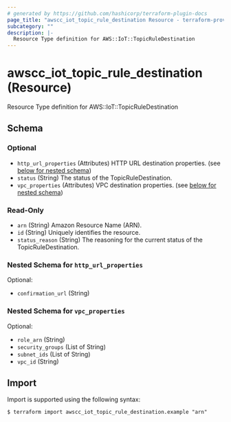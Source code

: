 ```yaml
---
# generated by https://github.com/hashicorp/terraform-plugin-docs
page_title: "awscc_iot_topic_rule_destination Resource - terraform-provider-awscc"
subcategory: ""
description: |-
  Resource Type definition for AWS::IoT::TopicRuleDestination
---
```


# awscc_iot_topic_rule_destination (Resource)

Resource Type definition for AWS::IoT::TopicRuleDestination



<!-- schema generated by tfplugindocs -->
## Schema

### Optional

- `http_url_properties` (Attributes) HTTP URL destination properties. (see [below for nested schema](#nestedatt--http_url_properties))
- `status` (String) The status of the TopicRuleDestination.
- `vpc_properties` (Attributes) VPC destination properties. (see [below for nested schema](#nestedatt--vpc_properties))

### Read-Only

- `arn` (String) Amazon Resource Name (ARN).
- `id` (String) Uniquely identifies the resource.
- `status_reason` (String) The reasoning for the current status of the TopicRuleDestination.

<a id="nestedatt--http_url_properties"></a>
### Nested Schema for `http_url_properties`

Optional:

- `confirmation_url` (String)


<a id="nestedatt--vpc_properties"></a>
### Nested Schema for `vpc_properties`

Optional:

- `role_arn` (String)
- `security_groups` (List of String)
- `subnet_ids` (List of String)
- `vpc_id` (String)

## Import

Import is supported using the following syntax:

```shell
$ terraform import awscc_iot_topic_rule_destination.example "arn"
```
